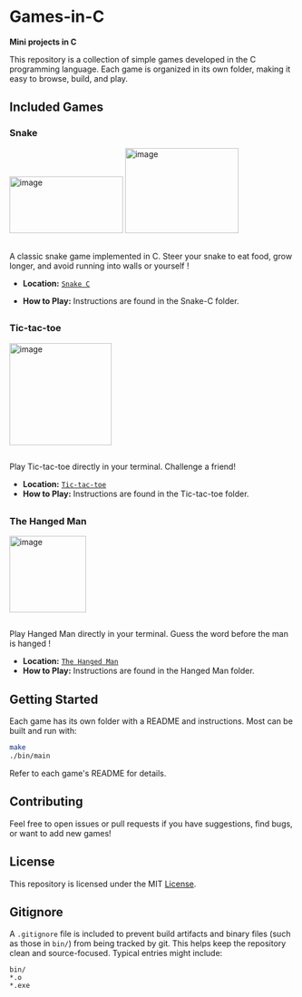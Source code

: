 # Games-in-C

**Mini projects in C**

This repository is a collection of simple games developed in the C programming language. Each game is organized in its own folder, making it easy to browse, build, and play.

## Included Games
### Snake
  <img width="200" height="100" alt="image" src="https://github.com/user-attachments/assets/f0ef077f-a210-4001-ab57-8c073c5ba307" />
  <img width="200" height="150" alt="image" src="https://github.com/user-attachments/assets/0a2cc961-d358-4576-8a8a-343784f03e33" />
  
## 

A classic snake game implemented in C. Steer your snake to eat food, grow longer, and avoid running into walls or yourself !

- **Location:** [`Snake C`](./Snake-C/)

- **How to Play:** Instructions are found in the Snake-C folder.
  
##

### Tic-tac-toe
<img width="180" alt="image" src="https://github.com/user-attachments/assets/465dd927-0dc7-408a-9369-41098c64ef47" />

##
Play Tic-tac-toe directly in your terminal. Challenge a friend!

- **Location:** [`Tic-tac-toe`](./Tic-tac-toe/)
- **How to Play:** Instructions are found in the Tic-tac-toe folder.
  
##
### The Hanged Man
<img width="135" alt="image" src="https://github.com/user-attachments/assets/a3a7f8be-297a-4866-8daf-30642d102db6" />


##
Play Hanged Man directly in your terminal. Guess the word before the man is hanged !

- **Location:** [`The Hanged Man`](./The-Hanged-Man/)
- **How to Play:** Instructions are found in the Hanged Man folder.

## Getting Started

Each game has its own folder with a README and instructions. Most can be built and run with:

```bash
make
./bin/main
```

Refer to each game's README for details.

## Contributing

Feel free to open issues or pull requests if you have suggestions, find bugs, or want to add new games!

## License

This repository is licensed under the MIT [License](LICENSE).

## Gitignore

A `.gitignore` file is included to prevent build artifacts and binary files (such as those in `bin/`) from being tracked by git. This helps keep the repository clean and source-focused. Typical entries might include:

```
bin/
*.o
*.exe
```
